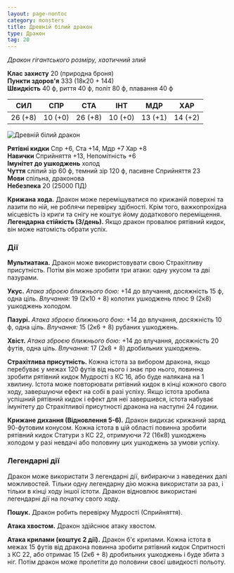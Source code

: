 ```yaml
---
layout: page-nontoc
category: monsters
title: Древній білий дракон
type: Дракон
tag: 20
---
```


_Дракон гігантського розміру, хаотичний злий_

**Клас захисту** 20 (природна броня)    
**Пункти здоров'я** 333 (18к20 + 144)    
**Швидкість** 40 ф, риття 40 ф, політ 80 ф, плавання 40 ф

| СИЛ     | СПР     | СТА     | ІНТ     | МДР     | ХАР     |
| ------- | ------- | ------- | ------- | ------- | ------- |
| 26 (+8) | 10 (+0) | 26 (+8) | 10 (+0) | 13 (+1) | 14 (+2) |

![Древній білий дракон](https://www.dndbeyond.com/avatars/thumbnails/30782/431/1000/1000/638061962128915602.png)

**Рятівні кидки** Спр +6, Ста +14, Мдр +7 Хар +8    
**Навички** Сприйняття +13, Непомітність +6    
**Імунітет до ушкоджень** холод    
**Чуття** сліпий зір 60 ф, темний зір 120 ф, пасивне Сприйняття 23    
**Мови** спільна, драконова    
**Небезпека** 20 (25000 ПД)

**Крижана хода.** Дракон може переміщуватися по крижаній поверхні та лазити по ній, не роблячи перевірку здібності. Крім того, важкопрохідна місцевість із криги та снігу не коштує йому додаткового переміщення.    
**Легендарна стійкість (3/день).** Якщо дракон провалює рятівний кидок, він може натомість обрати успіх.

### Дії
**Мультиатака.** Дракон може використовувати свою Страхітливу присутність. Потім він може зробити три атаки: одну укусом та дві пазурами.    

**Укус.** _Атака зброєю ближнього бою:_ +14 до влучання, досяжність 15 ф, одна ціль. _Влучання:_ 19 (2к10 + 8) колотих ушкоджень плюс 9 (2к8) ушкоджень холодом.    

**Пазурі.** _Атака зброєю ближнього бою:_ +14 до влучання, досяжність 10 ф, одна ціль. _Влучання:_ 15 (2к6 + 8) рубаних ушкоджень.    

**Хвіст.** _Атака зброєю ближнього бою:_ +14 до влучання, досяжність 20 футів, одна ціль. _Влучання:_ 17 (2к8 + 8) дробильних ушкоджень.    

**Страхітлива присутність.** Кожна істота за вибором дракона, якщо перебуває у межах 120 футів від нього і знає про нього, повинна зробити рятівний кидок Мудрості з КС 16, або буде налякана на 1 хвилину. Істота може повторювати рятівний кидок в кінці кожного свого ходу, завершуючи ефект на собі в разі успіху. Якщо істота зробила успішний рятівний кидок і ефект для неї завершився, істота набуває імунітету до Страхітливої присутності дракона на наступні 24 години.    

**Крижане дихання (Відновлення 5-6).** Дракон видихає крижаний заряд 90-футовим конусом. Кожна істота в цій області повинна зробити рятівний кидок Статури з КС 22, отримуючи 72 (16к8) ушкоджень холодом у разі невдачі або половину цих ушкоджень за умови успіху.

### Легендарні дії
Дракон може використати 3 легендарні дії, вибираючи з наведених далі можливостей. Тільки одну легендарну дію можна використати за раз, і тільки в кінці ходу іншої істоти. Дракон відновлює використані легендарні дії на початку свого ходу.    

**Пошук.** Дракон робить перевірку Мудрості (Сприйняття).    

**Атака хвостом.** Дракон здійснює атаку хвостом.    

**Атака крилами (коштує 2 дії).** Дракон б'є крилами. Кожна істота в межах 15 футів від дракона повинна зробити рятівний кидок Спритності з КС 22, або отримає 15 (2к6 + 8) дробильних ушкоджень і буде збита з ніг. Потім дракон може пролетіти до половини своєї швидкості польоту.
